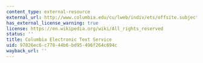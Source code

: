 ```yaml
---
content_type: external-resource
external_url: http://www.columbia.edu/cu/lweb/indiv/ets/offsite.subject.html#medieval
has_external_license_warning: true
license: https://en.wikipedia.org/wiki/All_rights_reserved
status: ''
title: Columbia Electronic Text Service
uid: 97826ec6-c778-44b6-bd95-496f264c694c
wayback_url: ''
---
```

